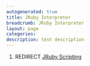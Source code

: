 ```yaml
---
autogenerated: true
title: JRuby Interpreter
breadcrumb: JRuby Interpreter
layout: page
categories: 
description: test description
---
```


1.  REDIRECT [JRuby Scripting](JRuby_Scripting "wikilink")
